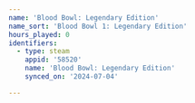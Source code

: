 ```yaml
---
name: 'Blood Bowl: Legendary Edition'
name_sort: 'Blood Bowl 1: Legendary Edition'
hours_played: 0
identifiers:
  - type: steam
    appid: '58520'
    name: 'Blood Bowl: Legendary Edition'
    synced_on: '2024-07-04'

---
```

